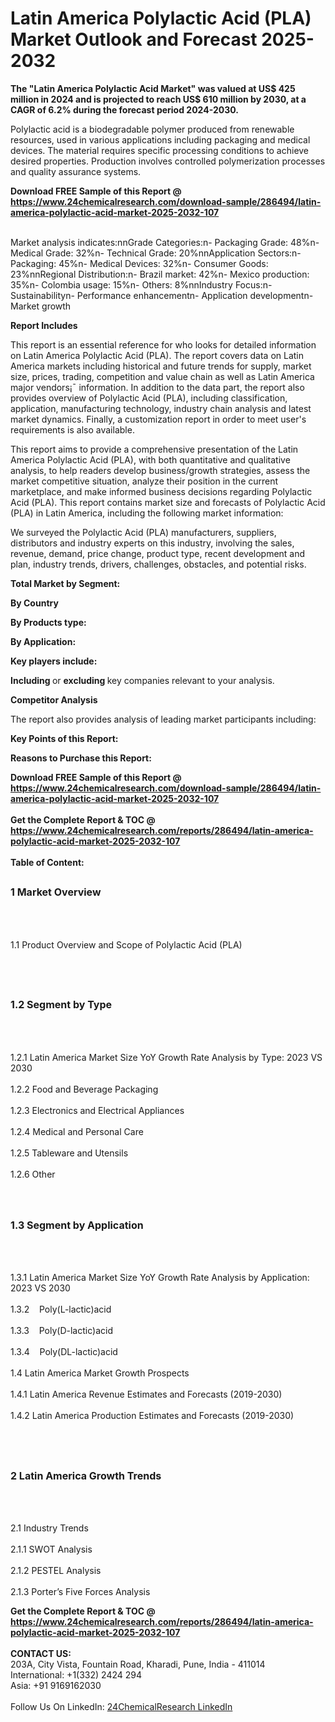 <h1>Latin America Polylactic Acid (PLA) Market Outlook and Forecast 2025-2032</h1><p><strong>The "Latin America Polylactic Acid Market" was valued at US$ 425 million in 2024 and is projected to reach US$ 610 million by 2030, at a CAGR of 6.2% during the forecast period 2024-2030.</strong></p><p>
</p><p>Polylactic acid is a biodegradable polymer produced from renewable resources, used in various applications including packaging and medical devices. The material requires specific processing conditions to achieve desired properties. Production involves controlled polymerization processes and quality assurance systems.</p><div><b>Download FREE Sample of this Report @ 
            <a href="https://www.24chemicalresearch.com/download-sample/286494/latin-america-polylactic-acid-market-2025-2032-107">
            https://www.24chemicalresearch.com/download-sample/286494/latin-america-polylactic-acid-market-2025-2032-107</a></b></div><br><p>
Market analysis indicates:nnGrade Categories:n- Packaging Grade: 48%n- Medical Grade: 32%n- Technical Grade: 20%nnApplication Sectors:n- Packaging: 45%n- Medical Devices: 32%n- Consumer Goods: 23%nnRegional Distribution:n- Brazil market: 42%n- Mexico production: 35%n- Colombia usage: 15%n- Others: 8%nnIndustry Focus:n- Sustainabilityn- Performance enhancementn- Application developmentn- Market growth</p><p>
</p><p><strong>Report Includes</strong></p><p>
</p><p>This report is an essential reference for who looks for detailed information on Latin America Polylactic Acid (PLA). The report covers data on Latin America markets including historical and future trends for supply, market size, prices, trading, competition and value chain as well as Latin America major vendors¡¯ information. In addition to the data part, the report also provides overview of Polylactic Acid (PLA), including classification, application, manufacturing technology, industry chain analysis and latest market dynamics. Finally, a customization report in order to meet user's requirements is also available.</p><p>
</p><p>This report aims to provide a comprehensive presentation of the Latin America Polylactic Acid (PLA), with both quantitative and qualitative analysis, to help readers develop business/growth strategies, assess the market competitive situation, analyze their position in the current marketplace, and make informed business decisions regarding Polylactic Acid (PLA). This report contains market size and forecasts of Polylactic Acid (PLA) in Latin America, including the following market information:</p><p>
We surveyed the Polylactic Acid (PLA) manufacturers, suppliers, distributors and industry experts on this industry, involving the sales, revenue, demand, price change, product type, recent development and plan, industry trends, drivers, challenges, obstacles, and potential risks.</p><p>
</p><p><strong>Total Market by Segment:</strong></p><p>
<strong>By Country</strong></p><p>
</p><p>
<strong>By Products type:</strong></p><p>
</p><p>
<strong>By Application:</strong></p><p>
</p><p>
<strong>Key players include: </strong></p><p>
</p><p>
</p><p><strong>Including </strong>or <strong>excluding </strong>key companies relevant to your analysis.</p><p>
<strong>Competitor Analysis</strong></p><p>
</p><p>The report also provides analysis of leading market participants including:</p><p>
</p><p>
</p><p><strong>Key Points of this Report:</strong></p><p>
</p><p>
</p><p><strong>Reasons to Purchase this Report:</strong></p><p>
</p><div><b>Download FREE Sample of this Report @ 
            <a href="https://www.24chemicalresearch.com/download-sample/286494/latin-america-polylactic-acid-market-2025-2032-107">
            https://www.24chemicalresearch.com/download-sample/286494/latin-america-polylactic-acid-market-2025-2032-107</a></b></div><br><div><b>Get the Complete Report & TOC @ 
            <a href="https://www.24chemicalresearch.com/reports/286494/latin-america-polylactic-acid-market-2025-2032-107">
            https://www.24chemicalresearch.com/reports/286494/latin-america-polylactic-acid-market-2025-2032-107</a></b></div><br>
            <b>Table of Content:</b><p><h2><span style="font-size:16px"><strong>1 Market Overview&nbsp;&nbsp; &nbsp;</strong></span></h2><br />
<br />
<p>1.1 Product Overview and Scope of Polylactic Acid (PLA)&nbsp;</p><br />
<br />
<h2><strong><span style="font-size:16px">1.2 Segment by Type&nbsp;&nbsp; &nbsp;</span></strong></h2><br />
<br />
<p>1.2.1 Latin America Market Size YoY Growth Rate Analysis by Type: 2023 VS 2030&nbsp;&nbsp; &nbsp;<br /><br />
1.2.2 Food and Beverage Packaging&nbsp;&nbsp; &nbsp;<br /><br />
1.2.3 Electronics and Electrical Appliances<br /><br />
1.2.4 Medical and Personal Care<br /><br />
1.2.5 Tableware and Utensils<br /><br />
1.2.6 Other<br /><br />
<br />
<h2><span style="font-size:16px"><strong>1.3 Segment by Application&nbsp;&nbsp;</strong></span></h2><br />
<br />
<p>1.3.1 Latin America Market Size YoY Growth Rate Analysis by Application: 2023 VS 2030&nbsp;&nbsp; &nbsp;<br /><br />
1.3.2&nbsp;&nbsp; &nbsp;Poly(L-lactic)acid<br /><br />
1.3.3&nbsp;&nbsp; &nbsp;Poly(D-lactic)acid<br /><br />
1.3.4&nbsp;&nbsp; &nbsp;Poly(DL-lactic)acid<br /><br />
1.4 Latin America Market Growth Prospects&nbsp;&nbsp; &nbsp;<br /><br />
1.4.1 Latin America Revenue Estimates and Forecasts (2019-2030)&nbsp;&nbsp; &nbsp;<br /><br />
1.4.2 Latin America Production Estimates and Forecasts (2019-2030)&nbsp;&nbsp;</p><br />
<br />
<h2><span style="font-size:16px"><strong>2 Latin America Growth Trends&nbsp;&nbsp; &nbsp;</strong></span></h2><br />
<br />
<p>2.1 Industry Trends&nbsp;&nbsp; &nbsp;<br /><br />
2.1.1 SWOT Analysis&nbsp;&nbsp; &nbsp;<br /><br />
2.1.2 PESTEL Analysis&nbsp;&nbsp; &nbsp;<br /><br />
2.1.3 Porter&rsquo;s Five Forces Analysis&nbsp;&nbsp; &nbsp;<br </p><div><b>Get the Complete Report & TOC @ 
            <a href="https://www.24chemicalresearch.com/reports/286494/latin-america-polylactic-acid-market-2025-2032-107">
            https://www.24chemicalresearch.com/reports/286494/latin-america-polylactic-acid-market-2025-2032-107</a></b></div><br><b>CONTACT US:</b><br>
            203A, City Vista, Fountain Road, Kharadi, Pune, India - 411014<br>
            International: +1(332) 2424 294<br>
            Asia: +91 9169162030 <br><br>
            Follow Us On LinkedIn: <a href="https://www.linkedin.com/company/24chemicalresearch/">24ChemicalResearch LinkedIn</a>